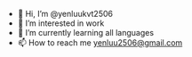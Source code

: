- 👋 Hi, I’m @yenluukvt2506
- 👀 I’m interested in work
- 🌱 I’m currently learning all languages
- 📫 How to reach me yenluu2506@gmail.com

<!---
yenluukvt2506/yenluukvt2506 is a ✨ special ✨ repository because its `README.md` (this file) appears on your GitHub profile.
You can click the Preview link to take a look at your changes.
--->
